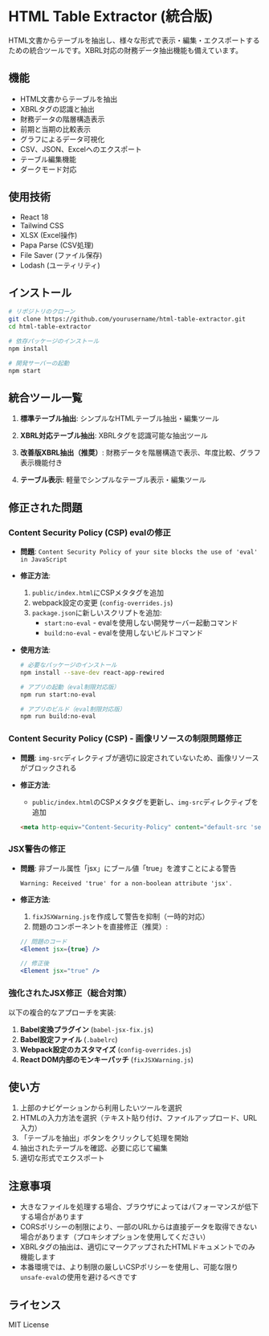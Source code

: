 # HTML Table Extractor (統合版)

HTML文書からテーブルを抽出し、様々な形式で表示・編集・エクスポートするための統合ツールです。XBRL対応の財務データ抽出機能も備えています。

## 機能

* HTML文書からテーブルを抽出
* XBRLタグの認識と抽出
* 財務データの階層構造表示
* 前期と当期の比較表示
* グラフによるデータ可視化
* CSV、JSON、Excelへのエクスポート
* テーブル編集機能
* ダークモード対応

## 使用技術

* React 18
* Tailwind CSS
* XLSX (Excel操作)
* Papa Parse (CSV処理)
* File Saver (ファイル保存)
* Lodash (ユーティリティ)

## インストール

```bash
# リポジトリのクローン
git clone https://github.com/yourusername/html-table-extractor.git
cd html-table-extractor

# 依存パッケージのインストール
npm install

# 開発サーバーの起動
npm start
```

## 統合ツール一覧

1. **標準テーブル抽出**:
   シンプルなHTMLテーブル抽出・編集ツール

2. **XBRL対応テーブル抽出**:
   XBRLタグを認識可能な抽出ツール

3. **改善版XBRL抽出（推奨）**:
   財務データを階層構造で表示、年度比較、グラフ表示機能付き

4. **テーブル表示**:
   軽量でシンプルなテーブル表示・編集ツール

## 修正された問題

### Content Security Policy (CSP) evalの修正

- **問題**: `Content Security Policy of your site blocks the use of 'eval' in JavaScript`
  
- **修正方法**:
  1. `public/index.html`にCSPメタタグを追加
  2. webpack設定の変更 (`config-overrides.js`)
  3. `package.json`に新しいスクリプトを追加:
     - `start:no-eval` - evalを使用しない開発サーバー起動コマンド
     - `build:no-eval` - evalを使用しないビルドコマンド

- **使用方法**:
  ```bash
  # 必要なパッケージのインストール
  npm install --save-dev react-app-rewired
  
  # アプリの起動（eval制限対応版）
  npm run start:no-eval
  
  # アプリのビルド（eval制限対応版）
  npm run build:no-eval
  ```

### Content Security Policy (CSP) - 画像リソースの制限問題修正

- **問題**: `img-src`ディレクティブが適切に設定されていないため、画像リソースがブロックされる

- **修正方法**:
  - `public/index.html`のCSPメタタグを更新し、`img-src`ディレクティブを追加
  ```html
  <meta http-equiv="Content-Security-Policy" content="default-src 'self'; script-src 'self' 'unsafe-eval' https://cdn.jsdelivr.net; style-src 'self' 'unsafe-inline' https://fonts.googleapis.com; font-src 'self' https://fonts.gstatic.com; img-src 'self' data: localhost:* blob:; connect-src 'self' https://cors-anywhere.herokuapp.com">
  ```

### JSX警告の修正

- **問題**: 非ブール属性「jsx」にブール値「true」を渡すことによる警告
  ```
  Warning: Received 'true' for a non-boolean attribute 'jsx'.
  ```

- **修正方法**:
  1. `fixJSXWarning.js`を作成して警告を抑制（一時的対応）
  2. 問題のコンポーネントを直接修正（推奨）:
  ```jsx
  // 問題のコード
  <Element jsx={true} />
  
  // 修正後
  <Element jsx="true" />
  ```

### 強化されたJSX修正（総合対策）

以下の複合的なアプローチを実装:

1. **Babel変換プラグイン** (`babel-jsx-fix.js`)
2. **Babel設定ファイル** (`.babelrc`)
3. **Webpack設定のカスタマイズ** (`config-overrides.js`)
4. **React DOM内部のモンキーパッチ** (`fixJSXWarning.js`)

## 使い方

1. 上部のナビゲーションから利用したいツールを選択
2. HTMLの入力方法を選択（テキスト貼り付け、ファイルアップロード、URL入力）
3. 「テーブルを抽出」ボタンをクリックして処理を開始
4. 抽出されたテーブルを確認、必要に応じて編集
5. 適切な形式でエクスポート

## 注意事項

* 大きなファイルを処理する場合、ブラウザによってはパフォーマンスが低下する場合があります
* CORSポリシーの制限により、一部のURLからは直接データを取得できない場合があります（プロキシオプションを使用してください）
* XBRLタグの抽出は、適切にマークアップされたHTMLドキュメントでのみ機能します
* 本番環境では、より制限の厳しいCSPポリシーを使用し、可能な限り`unsafe-eval`の使用を避けるべきです

## ライセンス

MIT License
